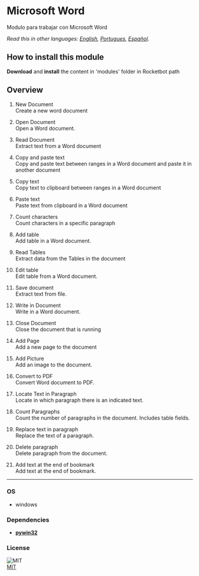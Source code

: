 # Microsoft Word
  
Modulo para trabajar con Microsoft Word  

*Read this in other languages: [English](README.md), [Portugues](README.pr.md), [Español](README.es.md).*

## How to install this module
  
__Download__ and __install__ the content in 'modules' folder in Rocketbot path  

## Overview


1. New Document  
Create a new word document

2. Open Document  
Open a Word document.

3. Read Document  
Extract text from a Word document

4. Copy and paste text  
Copy and paste text between ranges in a Word document and paste it in another document

5. Copy text  
Copy text to clipboard between ranges in a Word document

6. Paste text  
Paste text from clipboard in a Word document

7. Count characters  
Count characters in a specific paragraph

8. Add table  
Add table in a Word document.

9. Read Tables  
Extract data from the Tables in the document

10. Edit table  
Edit table from a Word document.

11. Save document  
Extract text from file.

12. Write in Document  
Write in a Word document.

13. Close Document  
Close the document that is running

14. Add Page  
Add a new page to the document

15. Add Picture  
Add an image to the document.

16. Convert to PDF  
Convert Word document to PDF.

17. Locate Text in Paragraph  
Locate in which paragraph there is an indicated text.

18. Count Paragraphs  
Count the number of paragraphs in the document. Includes table fields.

19. Replace text in paragraph  
Replace the text of a paragraph.

20. Delete paragraph  
Delete paragraph from the document.

21. Add text at the end of bookmark  
Add text at the end of bookmark.  

----

### OS

- windows

### Dependencies

- [**pywin32**](https://pypi.org/project/pywin32/)

### License
  
![MIT](https://camo.githubusercontent.com/107590fac8cbd65071396bb4d04040f76cde5bde/687474703a2f2f696d672e736869656c64732e696f2f3a6c6963656e73652d6d69742d626c75652e7376673f7374796c653d666c61742d737175617265)  
[MIT](http://opensource.org/licenses/mit-license.ph)
